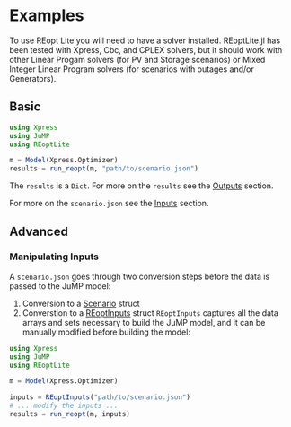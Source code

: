 # Examples
To use REopt Lite you will need to have a solver installed. REoptLite.jl has been tested with Xpress, Cbc, and CPLEX solvers, but it should work with other Linear Progam solvers (for PV and Storage scenarios) or Mixed Integer Linear Program solvers (for scenarios with outages and/or Generators).

## Basic
```julia
using Xpress
using JuMP
using REoptLite

m = Model(Xpress.Optimizer)
results = run_reopt(m, "path/to/scenario.json")
```
The `results` is a `Dict`. For more on the `results` see the [Outputs](@ref) section.

For more on the `scenario.json` see the [Inputs](@ref) section.

## Advanced

### Manipulating Inputs
A `scenario.json` goes through two conversion steps before the data is passed to the JuMP model:
1. Conversion to a [Scenario](@ref) struct
2. Converstion to a [REoptInputs](@ref) struct
`REoptInputs` captures all the data arrays and sets necessary to build the JuMP model, and it can be manually modified before building the model:
```julia
using Xpress
using JuMP
using REoptLite

m = Model(Xpress.Optimizer)

inputs = REoptInputs("path/to/scenario.json")
# ... modify the inputs ...
results = run_reopt(m, inputs)
```